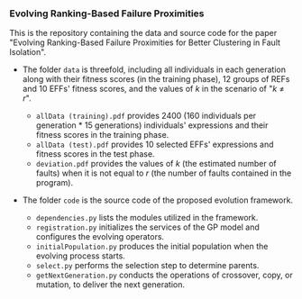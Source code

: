 ### Evolving Ranking-Based Failure Proximities
This is the repository containing the data and source code for the paper "Evolving Ranking-Based Failure Proximities for Better
Clustering in Fault Isolation".

+ The folder `data` is threefold, including all individuals in each generation along with their fitness scores 
(in the training phase), 12 groups of REFs and 10 EFFs' fitness scores, and the values of *k* in the
scenario of "*k* ≠ *r*".
    * `allData (training).pdf` provides 2400 (160 individuals per generation * 15 generations)
        individuals' expressions and their fitness scores in the training phase.
    * `allData (test).pdf` provides 10 selected EFFs' expressions and fitness scores
       in the test phase.
    * `deviation.pdf` provides the values of *k* (the estimated number of faults) when it is not
       equal to *r* (the number of faults contained in the program).

+ The folder `code` is the source code of the proposed evolution framework.
    * `dependencies.py` lists the modules utilized in the framework.
    * `registration.py` initializes the services of the GP model and configures the evolving operators.
    * `initialPopulation.py` produces the initial population when the evolving process starts.
    * `select.py` performs the selection step to determine parents.
    * `getNextGeneration.py` conducts the operations of crossover, copy, or mutation, to deliver the next generation.

